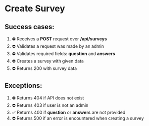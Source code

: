 # Create Survey

## Success cases:
1. ⛔ Receives a **POST** request over **/api/surveys**
1. ⛔ Validates a request was made by an admin
1. ⛔ Validates required fields: **question** and **answers**
1. ⛔ Creates a survey with given data
1. ⛔ Returns 200 with survey data

## Exceptions:
1. ⛔ Returns 404 if API does not exist
1. ⛔ Returns 403 if user is not an admin
1. ✅ Returns 400 if **question** or **answers** are not provided
1. ⛔ Returns 500 if an error is encountered when creating a survey